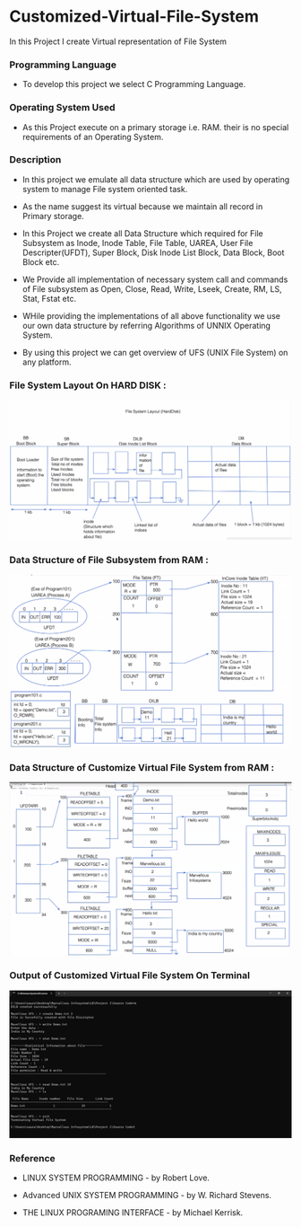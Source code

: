 # Customized-Virtual-File-System
In this Project I create Virtual representation  of File System 

<h3 align="left">Programming Language</h3>

- To develop this project we select C Programming Language.
<h3 align="left">Operating System Used</h3> 

- As this Project execute on a primary storage i.e. RAM. their is no special requirements of an Operating System.
<h3 align="left">Description</h3> 

- In this project we emulate all data structure which are used by operating system to manage File system oriented task.

- As the name suggest its virtual because we maintain all record in Primary storage.

- In this Project we create all Data Structure which required for File Subsystem as Inode, Inode Table, File Table, UAREA, User File Descripter(UFDT), Super Block, Disk Inode List Block, Data Block, Boot Block etc.

- We Provide all implementation of necessary system call and commands of File subsystem as Open, Close, Read, Write, Lseek, Create, RM, LS, Stat, Fstat etc.

- WHile providing the implementations of all above functionality we use our own data structure by referring  Algorithms of UNNIX Operating System.

- By using this project we can get overview of UFS (UNIX File System) on any platform.

<h3 align="left">File System Layout On HARD DISK :</h3>

![File-System-Layout](./File-System-Layout.png)


<h3 align="left">Data Structure of File Subsystem from RAM :</h3>

![File-System-Layout-on-RAM](./File-System-Layout-on-RAM.png)


<h3 align="left">Data Structure of Customize Virtual File System from RAM :</h3>

![d](./d.png)

<h3 align="left">Output of Customized Virtual File System On Terminal</h3>

![S](./S.png)

<h3 align="left">Reference </h3> 

- LINUX SYSTEM PROGRAMMING - by Robert Love.

- Advanced UNIX SYSTEM PROGRAMMING - by W. Richard Stevens.

- THE LINUX PROGRAMING INTERFACE - by Michael Kerrisk.
